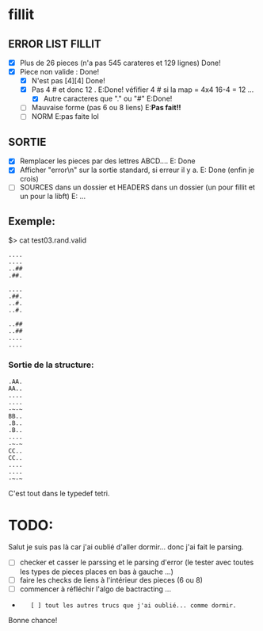 # fillit

## ERROR LIST FILLIT

-   [x] Plus de 26 pieces (n'a pas 545 carateres et 129 lignes) Done!
-   [x] Piece non valide : Done!
    -   [x] N'est pas [4][4] Done!
    -   [x] Pas 4 # et donc 12 . E:Done! véfifier 4 # si la map = 4x4 16-4 = 12 ...
        -   [x] Autre caracteres que "." ou "#" E:Done!
    -   [ ] Mauvaise forme (pas 6 ou 8 liens) E:**Pas fait!!**
    -   [ ] NORM E:pas faite lol

## SORTIE

-   [x] Remplacer les pieces par des lettres ABCD.... E: Done
-   [x] Afficher "error\\n" sur la sortie standard, si erreur il y a. E: Done (enfin je crois)
-   [ ]  SOURCES dans un dossier et HEADERS dans un dossier (un pour fillit et un pour la libft) E: ...

## Exemple:

$> cat test03.rand.valid

    ....
    ....
    ..##
    .##.

    ....
    .##.
    ..#.
    ..#.

    ..##
    ..##
    ....
    ....

### Sortie de la structure:

    .AA.
    AA..
    ....
    ....
    -~-~
    BB..
    .B..
    .B..
    ....
    -~-~
    CC..
    CC..
    ....
    ....
    -~-~

C'est tout dans le typedef tetri.

# TODO:

Salut je suis pas là car j'ai oublié d'aller dormir... donc j'ai fait le parsing.

-   [ ] checker et casser le parssing et le parsing d'error (le tester avec toutes les types de pieces places en bas à gauche ...)
-   [ ] faire les checks de liens à l'intérieur des pieces (6 ou 8)
-   [ ] commencer à réfléchir l'algo de bactracting ...
-        [ ] tout les autres trucs que j'ai oublié... comme dormir.

Bonne chance!
